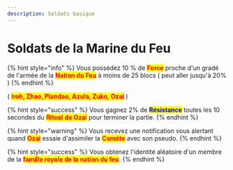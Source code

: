 ```yaml
---
description: Soldats basique
---
```


# Soldats de la Marine du Feu

{% hint style="info" %}
Vous possédez 10 % de <mark style="color:red;">**Force**</mark> proche d'un gradé de l'armée de la <mark style="color:red;">**Nation du Feu**</mark> à moins de 25 blocs ( peut aller jusqu'à 20% )&#x20;
{% endhint %}

( <mark style="color:red;">**Iroh, Zhao, Piandao, Azula, Zuko, Ozai**</mark> )&#x20;

{% hint style="success" %}
Vous gagnez 2% de <mark style="color:blue;">**Résistance**</mark> toutes les 10 secondes du <mark style="color:red;">**Rituel de Ozai**</mark> pour terminer la partie.
{% endhint %}

{% hint style="warning" %}
Vous recevez une notification vous alertant quand <mark style="color:red;">**Ozai**</mark> essaie d'assimiler la <mark style="color:red;">**Comète**</mark> avec son pseudo.
{% endhint %}

{% hint style="success" %}
Vous obtenez l'identité aléatoire d'un membre de la <mark style="color:red;">**famille royale de la nation du feu**</mark>.
{% endhint %}
